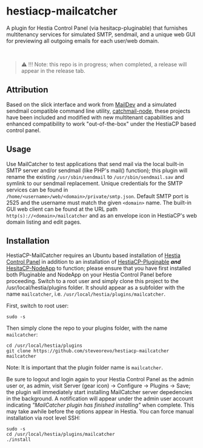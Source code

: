 # hestiacp-mailcatcher
A plugin for Hestia Control Panel (via hesitacp-pluginable) that furnishes multitenancy services for simulated SMTP, sendmail, and a unique web GUI for previewing all outgoing emails for each user/web domain. 

&nbsp;
> :warning: !!! Note: this repo is in progress; when completed, a release will appear in the release tab.

## Attribution
Based on the slick interface and work from [MailDev](https://github.com/maildev/maildev) and a simulated sendmail compatible command line utility, [catchmail-node](https://github.com/xavierpriour/catchmail-node), these projects have been included and modified with new multitenant capabilities and enhanced compatibility to work "out-of-the-box" under the HestiaCP based control panel. 

## Usage
Use MailCatcher to test applications that send mail via the local built-in SMTP server and/or sendmail (like PHP's mail() function); this plugin will rename the existing `/usr/sbin/sendmail` to `/usr/sbin/sendmail.sav` and symlink to our sendmail replacement. Unique credentials for the SMTP services can be found in `/home/<username>/web/<domain>/private/smtp.json`. Default SMTP port is 2525 and the username must match the given `<domain>` name. The built-in GUI web client can be found at the URL path `http(s)://<domain>/mailcatcher` and as an envelope icon in HestiaCP's web domain listing and edit pages.


## Installation
HestiaCP-MailCatcher requires an Ubuntu based installation of [Hestia Control Panel](https://hestiacp.com) in addition to an installation of [HestiaCP-Pluginable](https://github.com/steveorevo/hestiacp-pluginable) ***and*** [HesitaCP-NodeApp](https://github.com/steveorevo/hestiacp-nodeapp) to function; please ensure that you have first installed both Pluginable and NodeApp on your Hestia Control Panel before proceeding. Switch to a root user and simply clone this project to the /usr/local/hestia/plugins folder. It should appear as a subfolder with the name `mailcatcher`, i.e. `/usr/local/hestia/plugins/mailcatcher`.

First, switch to root user:
```
sudo -s
```

Then simply clone the repo to your plugins folder, with the name `mailcatcher`:

```
cd /usr/local/hestia/plugins
git clone https://github.com/steveorevo/hestiacp-mailcatcher mailcatcher
```

Note: It is important that the plugin folder name is `mailcatcher`.

Be sure to logout and login again to your Hestia Control Panel as the admin user or, as admin, visit Server (gear icon) -> Configure -> Plugins -> Save; the plugin will immediately start installing MailCatcher server depedencies in the background. A notification will appear under the admin user account indicating *"MailCatcher plugin has finished installing"* when complete. This may take awhile before the options appear in Hestia. You can force manual installation via root level SSH:

```
sudo -s
cd /usr/local/hestia/plugins/mailcatcher
./install
```